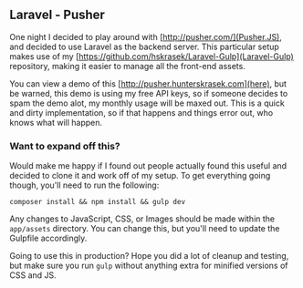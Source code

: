 ## Laravel - Pusher

One night I decided to play around with [http://pusher.com/](Pusher.JS), and decided to use Laravel as the backend server. This particular setup makes use of my [https://github.com/hskrasek/Laravel-Gulp](Laravel-Gulp) repository, making it easier to manage all the front-end assets.

You can view a demo of this [http://pusher.hunterskrasek.com](here), but be warned, this demo is using my free API keys, so if someone decides to spam the demo alot, my monthly usage will be maxed out. This is a quick and dirty implementation, so if that happens and things error out, who knows what will happen.

### Want to expand off this?

Would make me happy if I found out people actually found this useful and decided to clone it and work off of my setup. To get everything going though, you'll need to run the following:

```
composer install && npm install && gulp dev
```

Any changes to JavaScript, CSS, or Images should be made within the `app/assets` directory. You can change this, but you'll need to update the Gulpfile accordingly. 

Going to use this in production? Hope you did a lot of cleanup and testing, but make sure you run `gulp` without anything extra for minified versions of CSS and JS.
